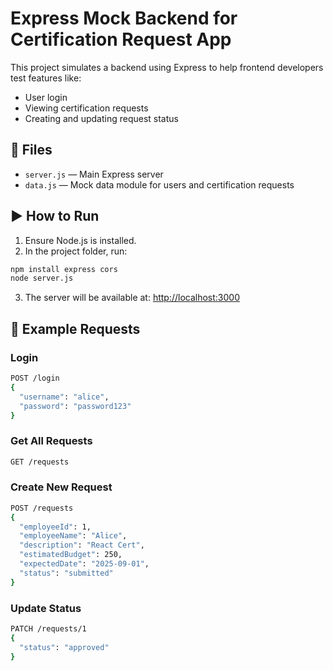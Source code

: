 
# Express Mock Backend for Certification Request App

This project simulates a backend using Express to help frontend developers test features like:

- User login
- Viewing certification requests
- Creating and updating request status

## 📁 Files

- `server.js` — Main Express server
- `data.js` — Mock data module for users and certification requests

## ▶️ How to Run

1. Ensure Node.js is installed.
2. In the project folder, run:

```bash
npm install express cors
node server.js
```

3. The server will be available at: [http://localhost:3000](http://localhost:3000)

## 🧪 Example Requests

### Login

```bash
POST /login
{
  "username": "alice",
  "password": "password123"
}
```

### Get All Requests

```bash
GET /requests
```

### Create New Request

```bash
POST /requests
{
  "employeeId": 1,
  "employeeName": "Alice",
  "description": "React Cert",
  "estimatedBudget": 250,
  "expectedDate": "2025-09-01",
  "status": "submitted"
}
```

### Update Status

```bash
PATCH /requests/1
{
  "status": "approved"
}
```
